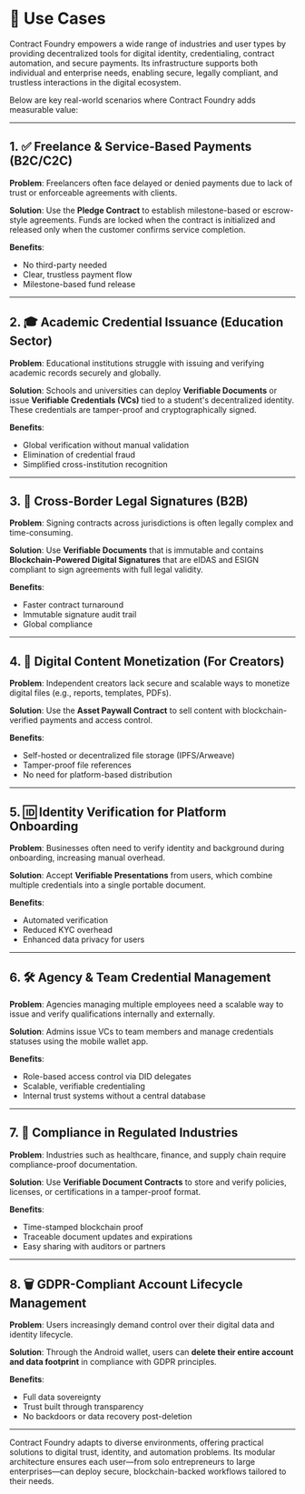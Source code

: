 # 📘 Use Cases

Contract Foundry empowers a wide range of industries and user types by providing decentralized tools for digital identity, credentialing, contract automation, and secure payments. Its infrastructure supports both individual and enterprise needs, enabling secure, legally compliant, and trustless interactions in the digital ecosystem.

Below are key real-world scenarios where Contract Foundry adds measurable value:

---

## 1. ✅ Freelance & Service-Based Payments (B2C/C2C)

**Problem**: Freelancers often face delayed or denied payments due to lack of trust or enforceable agreements with clients.

**Solution**: Use the **Pledge Contract** to establish milestone-based or escrow-style agreements. Funds are locked when the contract is initialized and released only when the customer confirms service completion.

**Benefits**:

* No third-party needed
* Clear, trustless payment flow
* Milestone-based fund release

---

## 2. 🎓 Academic Credential Issuance (Education Sector)

**Problem**: Educational institutions struggle with issuing and verifying academic records securely and globally.

**Solution**: Schools and universities can deploy **Verifiable Documents** or issue **Verifiable Credentials (VCs)** tied to a student's decentralized identity. These credentials are tamper-proof and cryptographically signed.

**Benefits**:

* Global verification without manual validation
* Elimination of credential fraud
* Simplified cross-institution recognition

---

## 3. 📝 Cross-Border Legal Signatures (B2B)

**Problem**: Signing contracts across jurisdictions is often legally complex and time-consuming.

**Solution**: Use **Verifiable Documents** that is immutable and contains **Blockchain-Powered Digital Signatures** that are eIDAS and ESIGN compliant to sign agreements with full legal validity.

**Benefits**:

* Faster contract turnaround
* Immutable signature audit trail
* Global compliance

---

## 4. 📄 Digital Content Monetization (For Creators)

**Problem**: Independent creators lack secure and scalable ways to monetize digital files (e.g., reports, templates, PDFs).

**Solution**: Use the **Asset Paywall Contract** to sell content with blockchain-verified payments and access control.

**Benefits**:

* Self-hosted or decentralized file storage (IPFS/Arweave)
* Tamper-proof file references
* No need for platform-based distribution

---

## 5. 🆔 Identity Verification for Platform Onboarding

**Problem**: Businesses often need to verify identity and background during onboarding, increasing manual overhead.

**Solution**: Accept **Verifiable Presentations** from users, which combine multiple credentials into a single portable document.

**Benefits**:

* Automated verification
* Reduced KYC overhead
* Enhanced data privacy for users

---

## 6. 🛠️ Agency & Team Credential Management

**Problem**: Agencies managing multiple employees need a scalable way to issue and verify qualifications internally and externally.

**Solution**: Admins issue VCs to team members and manage credentials statuses using the mobile wallet app.

**Benefits**:

* Role-based access control via DID delegates
* Scalable, verifiable credentialing
* Internal trust systems without a central database

---

## 7. 🧾 Compliance in Regulated Industries

**Problem**: Industries such as healthcare, finance, and supply chain require compliance-proof documentation.

**Solution**: Use **Verifiable Document Contracts** to store and verify policies, licenses, or certifications in a tamper-proof format.

**Benefits**:

* Time-stamped blockchain proof
* Traceable document updates and expirations
* Easy sharing with auditors or partners

---

## 8. 🗑️ GDPR-Compliant Account Lifecycle Management

**Problem**: Users increasingly demand control over their digital data and identity lifecycle.

**Solution**: Through the Android wallet, users can **delete their entire account and data footprint** in compliance with GDPR principles.

**Benefits**:

* Full data sovereignty
* Trust built through transparency
* No backdoors or data recovery post-deletion

---

Contract Foundry adapts to diverse environments, offering practical solutions to digital trust, identity, and automation problems. Its modular architecture ensures each user—from solo entrepreneurs to large enterprises—can deploy secure, blockchain-backed workflows tailored to their needs.
